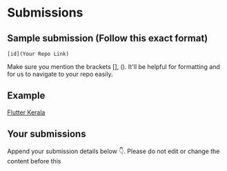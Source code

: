 # Submissions

## Sample submission (Follow this exact format)

    [id](Your Repo Link)

Make sure you mention the brackets [], (). It'll be helpful for formatting and for us to navigate to your repo easily.

## Example

[Flutter Kerala](https://github.com/FlutterKerala/)

## Your submissions

Append your submission details below 👇. Please do not edit or change the content before this 

